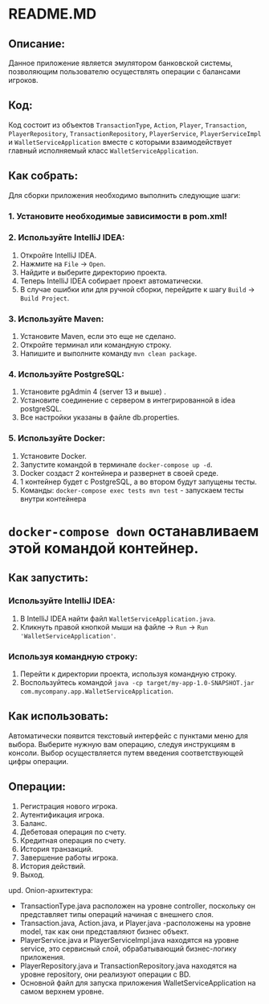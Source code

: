 # README.MD

## Описание:
Данное приложение является эмулятором банковской системы, позволяющим пользователю осуществлять операции с балансами игроков.

## Код:
Код состоит из объектов `TransactionType`, `Action`, `Player`, `Transaction`, `PlayerRepository`, `TransactionRepository`, `PlayerService`, `PlayerServiceImpl` и `WalletServiceApplication` вместе с которыми взаимодействует главный исполняемый класс `WalletServiceApplication`.

## Как собрать:

Для сборки приложения необходимо выполнить следующие шаги:

### 1. Установите необходимые зависимости в pom.xml!

### 2. Используйте IntelliJ IDEA:

1. Откройте IntelliJ IDEA.
2. Нажмите на `File` -> `Open`.
3. Найдите и выберите директорию проекта.
4. Теперь IntelliJ IDEA собирает проект автоматически.
5. В случае ошибки или для ручной сборки, перейдите к шагу `Build` -> `Build Project`.

### 3. Используйте Maven:

1. Установите Maven, если это еще не сделано.
2. Откройте терминал или командную строку.
3. Напишите и выполните команду `mvn clean package`.

### 4. Используйте PostgreSQL:
1. Установите pgAdmin 4 (server 13 и выше) .
2. Установите соединение с сервером в интегрированной в idea postgreSQL.
3. Все настройки указаны в файле db.properties.

### 5. Используйте Docker:
1. Установите Docker.
2. Запустите командой в терминале `docker-compose up -d`. 
3. Docker создаст 2 контейнера и развернет в своей среде.
4. 1 контейнер будет с PostgreSQL, а во втором будут запущены тесты.
5. Команды: `docker-compose exec tests mvn test` - запускаем тесты внутри контейнера
# `docker-compose down` останавливаем этой командой контейнер.

## Как запустить:

### Используйте IntelliJ IDEA:

1. В IntelliJ IDEA найти файл `WalletServiceApplication.java`.
2. Кликнуть правой кнопкой мыши на файле -> `Run` -> `Run 'WalletServiceApplication'`.

### Используя командную строку:

1. Перейти к директории проекта, используя командную строку.
2. Воспользуйтесь командой `java -cp target/my-app-1.0-SNAPSHOT.jar com.mycompany.app.WalletServiceApplication`.

## Как использовать:

Автоматически появится текстовый интерфейс с пунктами меню для выбора. Выберите нужную вам операцию, следуя инструкциям в консоли. Выбор осуществляется путем введения соответствующей цифры операции.


## Операции:

1. Регистрация нового игрока.
2. Аутентификация игрока.
3. Баланс.
4. Дебетовая операция по счету.
5. Кредитная операция по счету.
6. История транзакций.
7. Завершение работы игрока.
8. История действий.
9. Выход.

upd. Onion-архитектура:
* TransactionType.java расположен на уровне controller, поскольку он представляет типы операций начиная с внешнего слоя.
* Transaction.java, Action.java, и Player.java -расположены на уровне model, так как они представляют бизнес объект.
* PlayerService.java и PlayerServiceImpl.java находятся на уровне service, это сервисный слой, обрабатывающий 
  бизнес-логику приложения.
* PlayerRepository.java и TransactionRepository.java находятся на уровне repository, они реализуют операции с BD.
* Основной файл для запуска приложения WalletServiceApplication на самом верхнем уровне.